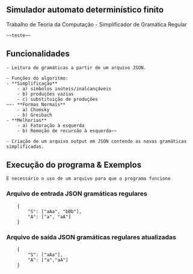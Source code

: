  ## Simulador automato determinístico finito

 Trabalho de Teoria da Computação - Simplificador de Gramática Regular

    ~~teste~~
 
 ## Funcionalidades 

    - Leitura de gramáticas a partir de um arquivo JSON.

    - Funções do algoritmo:
    - **Simplificação**
        - a) símbolos inúteis/inalcançáveis
        - b) produções vazias
        - c) substituição de produções
    ~~- **Formas Normais**
        - a) Chomsky
        - b) Greibach
    - **Melhorias**
        - a) Fatoração à esquerda
        - b) Remoção de recursão à esquerda~~

    - Criação de um arquivo output em JSON contendo as novas gramáticas simplificadas.

## Execução do programa & Exemplos

    É necessário o uso de um arquivo para que o programa funcione

### Arquivo de entrada JSON gramáticas regulares

        {
            "S": ["aAa", "bBb"],
            "A": ["a", "aA"]
        }

### Arquivo de saída JSON gramáticas regulares atualizadas

        {
            "S": ["aAa"],
            "A": ["a","aA"]
        }

